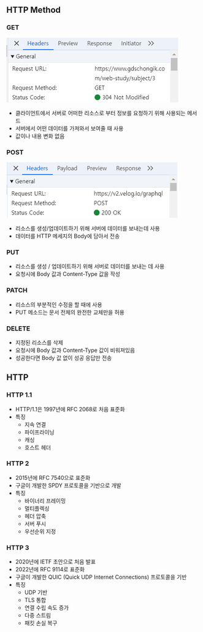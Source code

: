 ## HTTP Method
### GET
![GETimage](GET.png)
- 클라이언트에서 서버로 어떠한 리소스로 부터 정보를 요청하기 위해 사용되는 메서드
- 서버에서 어떤 데이터를 가져와서 보여줄 때 사용
- 값이나 내용 변화 없음
### POST
![POSTimage](POST.png)
- 리소스를 생성/업데이트하기 위해 서버에 데이터를 보내는데 사용
- 데이터를 HTTP 메세지의 Body에 담아서 전송
### PUT
- 리소스를 생성 / 업데이트하기 위해 서버로 데이터를 보내는 데 사용
- 요청시에 Body 값과 Content-Type 값을 작성
### PATCH
- 리소스의 부분적인 수정을 할 때에 사용
- PUT 메소드는 문서 전체의 완전한 교체만을 허용
### DELETE
- 지정된 리소스를 삭제
- 요청시에 Body 값과 Content-Type 값이 비워져있음
- 성공한다면 Body 값 없이 성공 응답만 전송
## HTTP
### HTTP 1.1
- HTTP/1.1은 1997년에 RFC 2068로 처음 표준화
- 특징
  - 지속 연결
  - 파이프라이닝
  - 캐싱
  - 호스트 헤더
### HTTP 2
- 2015년에 RFC 7540으로 표준화
- 구글이 개발한 SPDY 프로토콜을 기반으로 개발
- 특징
  - 바이너리 프레이밍
  - 멀티플렉싱
  - 헤더 압축
  - 서버 푸시
  - 우선순위 지정
### HTTP 3
- 2020년에 IETF 초안으로 처음 발표
- 2022년에 RFC 9114로 표준화
- 구글이 개발한 QUIC (Quick UDP Internet Connections) 프로토콜을 기반
- 특징
  - UDP 기반
  - TLS 통합
  - 연결 수립 속도 증가
  - 다중 스트림
  - 패킷 손실 복구
